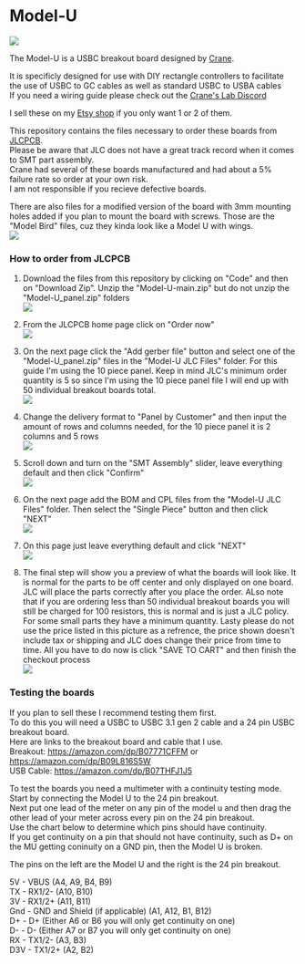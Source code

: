 # Model-U

![](https://raw.githubusercontent.com/HTangl/Model-U/main/Pictures/Model-U.jpg)  

The Model-U is a USBC breakout board designed by [Crane](https://github.com/Crane1195).  

It is specificly designed for use with DIY rectangle controllers to facilitate the use of USBC to GC cables as well as standard USBC to USBA cables   
If you need a wiring guide please check out the [Crane's Lab Discord](https://discord.com/invite/S3qgZWD)  

I sell these on my [Etsy shop](https://www.etsy.com/shop/HTangl) if you only want 1 or 2 of them.  

This repository contains the files necessary to order these boards from [JLCPCB](https://jlcpcb.com/).  
Please be aware that JLC does not have a great track record when it comes to SMT part assembly.  
Crane had several of these boards manufactured and had about a 5% failure rate so order at your own risk.  
I am not responsible if you recieve defective boards.  

There are also files for a modified version of the board with 3mm mounting holes added if you plan to mount the board with screws. Those are the "Model Bird" files, cuz they kinda look like a Model U with wings.  
![](https://raw.githubusercontent.com/HTangl/Model-U/main/Pictures/Model%20Bird%201.png)

### How to order from JLCPCB ###

1. Download the files from this repository by clicking on "Code" and then on "Download Zip". Unzip the "Model-U-main.zip" but do not unzip the "Model-U_panel.zip" folders  
![](https://github.com/HTangl/Model-U/blob/main/JLC%20Ordering%20Guide%20Pics/Step%2000.png?raw=true)  

2. From the JLCPCB home page click on "Order now"  
![](https://github.com/HTangl/Model-U/blob/main/JLC%20Ordering%20Guide%20Pics/Step%2001.png?raw=true)  

3. On the next page click the "Add gerber file" button and select one of the "Model-U_panel.zip" files in the "Model-U JLC Files" folder. For this guide I'm using the 10 piece panel. Keep in mind JLC's minimum order quantity is 5 so since I'm using the 10 piece panel file I will end up with 50 individual breakout boards total.  
![](https://github.com/HTangl/Model-U/blob/main/JLC%20Ordering%20Guide%20Pics/Step%2002.png?raw=true)  

4. Change the delivery format to "Panel by Customer" and then input the amount of rows and columns needed, for the 10 piece panel it is 2 columns and 5 rows  
![](https://github.com/HTangl/Model-U/blob/main/JLC%20Ordering%20Guide%20Pics/Step%2003.png?raw=true)  

5. Scroll down and turn on the "SMT Assembly" slider, leave everything default and then click "Confirm"  
![](https://github.com/HTangl/Model-U/blob/main/JLC%20Ordering%20Guide%20Pics/Step%2004.png?raw=true)  

6. On the next page add the BOM and CPL files from the "Model-U JLC Files" folder. Then select the "Single Piece" button and then click "NEXT"  
![](https://github.com/HTangl/Model-U/blob/main/JLC%20Ordering%20Guide%20Pics/Step%2005.png?raw=true)  

7. On this page just leave everything default and click "NEXT"  
![](https://github.com/HTangl/Model-U/blob/main/JLC%20Ordering%20Guide%20Pics/Step%2006.png?raw=true)  

8. The final step will show you a preview of what the boards will look like. It is normal for the parts to be off center and only displayed on one board. JLC will place the parts correctly after you place the order. ALso note that if you are ordering less than 50 individual breakout boards you will still be charged for 100 resistors, this is normal and is just a JLC policy. For some small parts they have a minimum quantity. Lasty please do not use the price listed in this picture as a refrence, the price shown doesn't include tax or shipping and JLC does change their price from time to time. All you have to do now is click "SAVE TO CART" and then finish the checkout process  
![](https://github.com/HTangl/Model-U/blob/main/JLC%20Ordering%20Guide%20Pics/Step%2007.png?raw=true)  

### Testing the boards ###

If you plan to sell these I recommend testing them first.  
To do this you will need a USBC to USBC 3.1 gen 2 cable and a 24 pin USBC breakout board.  
Here are links to the breakout board and cable that I use.  
Breakout: https://amazon.com/dp/B07771CFFM or https://amazon.com/dp/B09L816S5W  
USB Cable: https://amazon.com/dp/B07THFJ1J5  

To test the boards you need a multimeter with a continuity testing mode.  
Start by connecting the Model U to the 24 pin breakout.  
Next put one lead of the meter on any pin of the model u and then drag the other lead of your meter across every pin on the 24 pin breakout.  
Use the chart below to determine which pins should have continuity.  
If you get continuity on a pin that should not have continuity, such as D+ on the MU getting coninuity on a GND pin, then the Model U is broken.  

The pins on the left are the Model U and the right is the 24 pin breakout.  

5V - VBUS (A4, A9, B4, B9)  
TX - RX1/2- (A10, B10)  
3V - RX1/2+ (A11, B11)  
Gnd - GND and Shield (if applicable) (A1, A12, B1, B12)  
D+ - D+ (Either A6 or B6 you will only get continuity on one)  
D- - D- (Either A7 or B7 you will only get continuity on one)  
RX - TX1/2- (A3, B3)  
D3V - TX1/2+ (A2, B2)  
